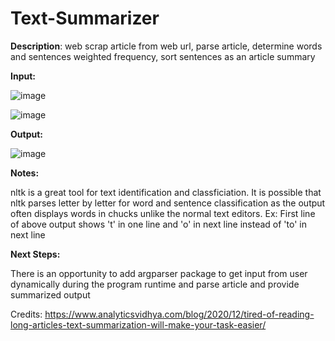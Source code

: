 # Text-Summarizer
**Description**: web scrap article from web url, parse article, determine words and sentences weighted frequency, sort sentences as an article summary

**Input:**

![image](https://user-images.githubusercontent.com/8421214/119155674-6bc9b380-ba21-11eb-97ee-b4094a881212.png)

![image](https://user-images.githubusercontent.com/8421214/119155439-31f8ad00-ba21-11eb-82ac-ed10829d0f01.png)

**Output:**

![image](https://user-images.githubusercontent.com/8421214/119155588-5785b680-ba21-11eb-890d-a06fa49f3901.png)

**Notes:**

nltk is a great tool for text identification and classficiation. It is possible that nltk parses letter by letter for word and sentence classification as the output often displays words in chucks unlike the normal text editors. Ex: First line of above output shows 't' in one line and 'o' in next line instead of 'to' in next line

**Next Steps:**

There is an opportunity to add argparser package to get input from user dynamically during the program runtime and parse article and provide summarized output

Credits: https://www.analyticsvidhya.com/blog/2020/12/tired-of-reading-long-articles-text-summarization-will-make-your-task-easier/

